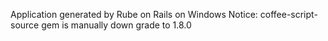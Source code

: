 Application generated by Rube on Rails on Windows
Notice: coffee-script-source gem is manually down grade to 1.8.0  
